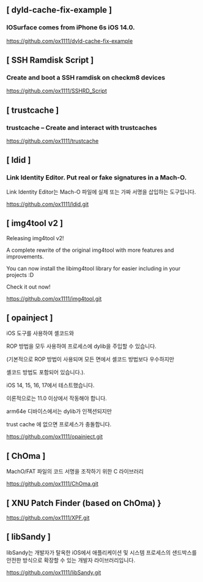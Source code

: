 

## [ dyld-cache-fix-example ]
### IOSurface comes from iPhone 6s iOS 14.0.

https://github.com/ox1111/dyld-cache-fix-example

## [ SSH Ramdisk Script ]
### Create and boot a SSH ramdisk on checkm8 devices

https://github.com/ox1111/SSHRD_Script


## [ trustcache ]
###      trustcache – Create and interact with trustcaches
https://github.com/ox1111/trustcache

## [ ldid ]
###   Link Identity Editor. Put real or fake signatures in a Mach-O.

Link Identity Editor는 Mach-O 파일에 실제 또는 가짜 서명을 삽입하는 도구입니다.



https://github.com/ox1111/ldid.git

## [ img4tool v2 ]

Releasing img4tool v2!

A complete rewrite of the original img4tool with more features and improvements.

You can now install the libimg4tool library for easier including in your projects :D

Check it out now!

https://github.com/ox1111/img4tool.git


## [ opainject ]
iOS 도구를 사용하여 셸코드와 

ROP 방법을 모두 사용하여 프로세스에 dylib을 주입할 수 있습니다. 

(기본적으로 ROP 방법이 사용되며 모든 면에서 셸코드 방법보다 우수하지만 

셸코드 방법도 포함되어 있습니다.).

iOS 14, 15, 16, 17에서 테스트했습니다. 

이론적으로는 11.0 이상에서 작동해야 합니다. 

arm64e 디바이스에서는 dylib가 인젝션되지만 

trust cache 에 없으면 프로세스가 충돌합니다.


https://github.com/ox1111/opainject.git

## [ ChOma ]

MachO/FAT 파일의 코드 서명을 조작하기 위한 C 라이브러리

https://github.com/ox1111/ChOma.git


## [  XNU Patch Finder (based on ChOma) }


https://github.com/ox1111/XPF.git


## [ libSandy ]

libSandy는 개발자가 탈옥한 iOS에서 애플리케이션 및 
시스템 프로세스의 샌드박스를 안전한 방식으로 확장할 수 있는 개발자 라이브러리입니다.



https://github.com/ox1111/libSandy.git

